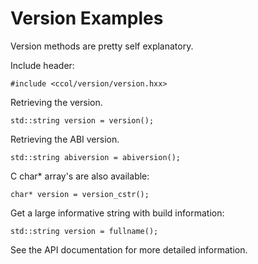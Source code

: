 # Version Examples

Version methods are pretty self explanatory.

Include header: 

~~~~~~~~~~~~~~~~~~~~~~~~~~~~~~~~~~~{.cpp}
#include <ccol/version/version.hxx>
~~~~~~~~~~~~~~~~~~~~~~~~~~~~~~~~~~~

Retrieving the version.

~~~~~~~~~~~~~~~~~~~~~~~~~~~~~~~~~~~{.cpp}
std::string version = version();
~~~~~~~~~~~~~~~~~~~~~~~~~~~~~~~~~~~

Retrieving the ABI version.

~~~~~~~~~~~~~~~~~~~~~~~~~~~~~~~~~~~{.cpp}
std::string abiversion = abiversion();
~~~~~~~~~~~~~~~~~~~~~~~~~~~~~~~~~~~

C char* array's are also available:

~~~~~~~~~~~~~~~~~~~~~~~~~~~~~~~~~~~{.cpp}
char* version = version_cstr();
~~~~~~~~~~~~~~~~~~~~~~~~~~~~~~~~~~~

Get a large informative string with build information:

~~~~~~~~~~~~~~~~~~~~~~~~~~~~~~~~~~~{.cpp}
std::string version = fullname();
~~~~~~~~~~~~~~~~~~~~~~~~~~~~~~~~~~~

See the API documentation for more detailed information.